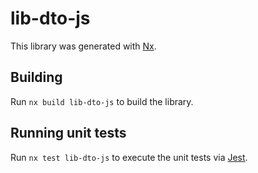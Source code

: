 # lib-dto-js

This library was generated with [Nx](https://nx.dev).

## Building

Run `nx build lib-dto-js` to build the library.

## Running unit tests

Run `nx test lib-dto-js` to execute the unit tests via [Jest](https://jestjs.io).
